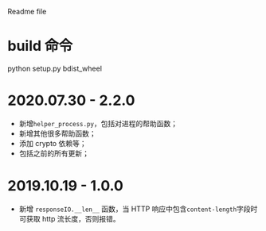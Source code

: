 Readme file

# build 命令

python setup.py bdist_wheel

# 2020.07.30 - 2.2.0

- 新增`helper_process.py`，包括对进程的帮助函数；
- 新增其他很多帮助函数；
- 添加 crypto 依赖等；
- 包括之前的所有更新；

# 2019.10.19 - 1.0.0

- 新增 `responseIO.__len__` 函数，当 HTTP 响应中包含`content-length`字段时可获取 http 流长度，否则报错。
